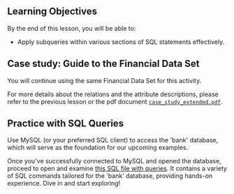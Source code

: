 <!-- # SQL Subqueries Hands On -->

## Learning Objectives

By the end of this lesson, you will be able to:
 
- Apply subqueries within various sections of SQL statements effectively.

## Case study: Guide to the Financial Data Set

You will continue using the same Financial Data Set for this activity.

For more details about the relations and the attribute descriptions, please refer to the previous lesson or the pdf document [`case_study_extended.pdf`](https://github.com/data-bootcamp-v4/lessons/blob/main/4_sql/files_for_lessons/case_study_extended.pdf).

## Practice with SQL Queries

Use MySQL (or your preferred SQL client) to access the 'bank' database, which will serve as the foundation for our upcoming examples.

Once you've successfully connected to MySQL and opened the database, proceed to open and examine [this SQL file with queries](https://github.com/data-bootcamp-v4/lessons/blob/main/4_sql/4.4_sql_subqueries.sql). It contains a variety of SQL commands tailored for the 'bank' database, providing hands-on experience. Dive in and start exploring!

